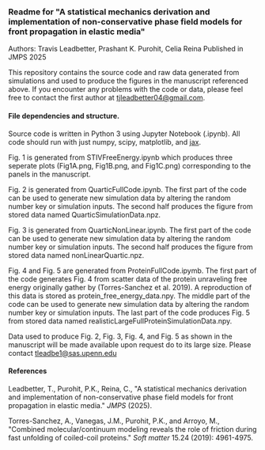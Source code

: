 ### Readme for "A statistical mechanics derivation and implementation of non-conservative phase field models for front propagation in elastic media" 
Authors: Travis Leadbetter, Prashant K. Purohit, Celia Reina 
Published in JMPS 2025

This repository contains the source code and raw data generated from simulations and used to produce the figures in the manuscript referenced above. If you encounter any problems with the code or data, please feel free to contact the first author at tjleadbetter04@gmail.com. 

#### File dependencies and structure. 
Source code is written in Python 3 using Jupyter Notebook (.ipynb). All code should run with just numpy, scipy, matplotlib, and [jax](https://docs.jax.dev/en/latest/quickstart.html). 

Fig. 1 is generated from STIVFreeEnergy.ipynb which produces three seperate plots (Fig1A.png, Fig1B.png, and Fig1C.png) corresponding to the panels in the manuscript. 

Fig. 2 is generated from QuarticFullCode.ipynb. The first part of the code can be used to generate new simulation data by altering the random number key or simulation inputs. The second half produces the figure from stored data named QuarticSimulationData.npz. 

Fig. 3 is generated from QuarticNonLinear.ipynb. The first part of the code can be used to generate new simulation data by altering the random number key or simulation inputs. The second half produces the figure from stored data named nonLinearQuartic.npz. 

Fig. 4 and Fig. 5 are generated from ProteinFullCode.ipymb. The first part of the code generates Fig. 4 from scatter data of the protein unraveling free energy originally gather by (Torres-Sanchez et al. 2019). A reproduction of this data is stored as protein_free_energy_data.npy. The middle part of the code can be used to generate new simulation data by altering the random number key or simulation inputs. The last part of the code produces Fig. 5 from stored data named realisticLargeFullProteinSimulationData.npy. 

Data used to produce Fig. 2, Fig. 3, Fig. 4, and Fig. 5 as shown in the manuscript will be made available upon request do to its large size. Please contact tleadbe1@sas.upenn.edu

#### References
Leadbetter, T., Purohit, P.K., Reina, C., "A statistical mechanics derivation and implementation of non-conservative phase field models for front propagation in elastic media." *JMPS* (2025). 

Torres-Sanchez, A., Vanegas, J.M., Purohit, P.K., and Arroyo, M., "Combined molecular/continuum modeling reveals the role of friction during fast unfolding of coiled-coil proteins." *Soft matter* 15.24 (2019): 4961-4975. 

